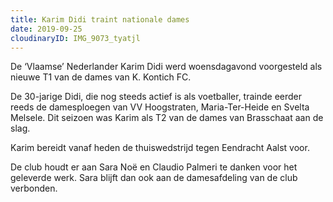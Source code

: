 ```yaml
---
title: Karim Didi traint nationale dames
date: 2019-09-25
cloudinaryID: IMG_9073_tyatjl
---
```


De ‘Vlaamse’ Nederlander Karim Didi werd woensdagavond voorgesteld als nieuwe T1 van de dames van K. Kontich FC.

De 30-jarige Didi, die nog steeds actief is als voetballer, trainde eerder reeds de damesploegen van VV Hoogstraten, Maria-Ter-Heide en Svelta Melsele. Dit seizoen was Karim als T2 van de dames van Brasschaat aan de slag.

Karim bereidt vanaf heden de thuiswedstrijd tegen Eendracht Aalst voor.

De club houdt er aan Sara Noë en Claudio Palmeri te danken voor het geleverde werk. Sara blijft dan ook aan de damesafdeling van de club verbonden.
